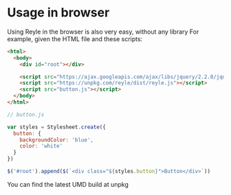 # Usage in browser

Using Reyle in the browser is also very easy, without any library For
example, given the HTML file and these scripts:

```html
<html>
  <body>
    <div id="root"></div>

    <script src="https://ajax.googleapis.com/ajax/libs/jquery/2.2.0/jquery.min.js"></script>
    <script src="https://unpkg.com/reyle/dist/reyle.js"></script>
    <script src="button.js"></script>
  </body>
</html>
```

```js
// button.js

var styles = Stylesheet.create({
  button: {
    backgroundColor: 'blue',
    color: 'white'
  }
})

$('#root').append($(`<div class="${styles.button}">Button</div>`))
```

You can find the latest UMD build at unpkg

